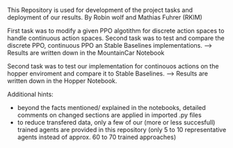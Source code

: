 This Repository is used for development of the project tasks and deployment of our results.
By Robin wolf and Mathias Fuhrer (RKIM)

First task was to modify a given PPO algotithm for discrete action spaces to handle continuous action spaces.
Second task was to test and compare the discrete PPO, continuous PPO an Stable Baselines implementations.
--> Results are written down in the MountainCar Notebook

Second task was to test our implementation for continouos actions on the hopper enviroment and compare it to Stable Baselines.
--> Results are written down in the Hopper Notebook.

Additional hints:
- beyond the facts mentioned/ explained in the notebooks, detailed comments on changed sections are applied in imported .py files
- to reduce transfered data, only a few of our (more or less succesfull) trained agents are provided in this repository (only 5 to 10 representative agents instead of approx. 60 to 70 trained approaches)

